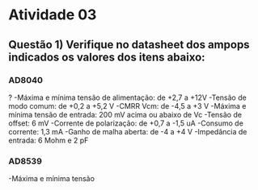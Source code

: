 # Atividade 03

## Questão 1) Verifique no datasheet dos ampops indicados os valores dos itens abaixo:

### AD8040
? -Máxima e mínima tensão de alimentação: de +2,7 a +12V
 -Tensão de modo comum: de +0,2 a +5,2 V
 -CMRR Vcm: de -4,5 a +3 V
 -Máxima e mínima tensão de entrada: 200 mV acima ou abaixo de Vc
 -Tensão de offset: 6 mV
 -Corrente de polarização: de +0,7 a -1,5 uA
 -Consumo de corrente: 1,3 mA
 -Ganho de malha aberta: de -4 a +4 V
 -Impedância de entrada: 6 Mohm e 2 pF

### AD8539
 -Máxima e mínima tensão








